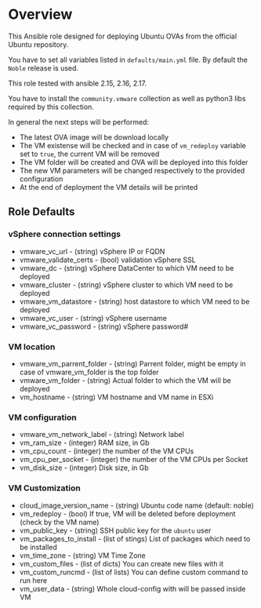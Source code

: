 # Overview

This Ansible role designed for deploying Ubuntu OVAs from the official Ubuntu repository.

You have to set all variables listed in `defaults/main.yml` file. By default the `Noble` release is used.

This role tested with ansible 2.15, 2.16, 2.17.

You have to install the `community.vmware` collection as well as python3 libs required by this collection.

In general the next steps will be performed:

* The latest OVA image will be download locally
* The VM existense will be checked and in case of `vm_redeploy` variable set to `true`, the current VM will be removed
* The VM folder will be created and OVA will be deployed into this folder
* The new VM parameters will be changed respectively to the provided configuration
* At the end of deployment the VM details will be printed

## Role Defaults

### vSphere connection settings

* vmware_vc_url - (string) vSphere IP or FQDN
* vmware_validate_certs - (bool) validation vSphere SSL
* vmware_dc - (string) vSphere DataCenter to which VM need to be deployed
* vmware_cluster - (string) vSphere cluster to which VM need to be deployed
* vmware_vm_datastore - (string) host datastore to which VM need to be deployed
* vmware_vc_user - (string) vSphere username
* vmware_vc_password - (string) vSphere password#
  
### VM location

* vmware_vm_parrent_folder - (string) Parrent folder, might be empty in case of vmware_vm_folder is the top folder
* vmware_vm_folder - (string) Actual folder to which the VM will be deployed
* vm_hostname - (string) VM hostname and VM name in ESXi

### VM configuration

* vmware_vm_network_label - (string) Network label
* vm_ram_size - (integer) RAM size, in Gb
* vm_cpu_count - (integer) the number of the VM CPUs
* vm_cpu_per_socket - (integer) the number of the VM CPUs per Socket
* vm_disk_size - (integer) Disk size, in Gb

### VM Customization

* cloud_image_version_name - (string) Ubuntu code name (default: noble)
* vm_redeploy - (bool) If true, VM will be deleted before deployment (check by the VM name)
* vm_public_key - (string) SSH public key for the `ubuntu` user
* vm_packages_to_install - (list of stings) List of packages which need to be installed
* vm_time_zone - (string) VM Time Zone
* vm_custom_files - (list of dicts) You can create new files with it
* vm_custom_runcmd - (list of lists) You can define custom command to run here
* vm_user_data - (string) Whole cloud-config with will be passed inside VM
